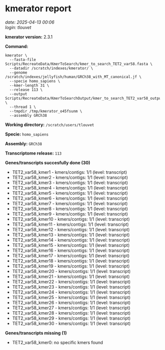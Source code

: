# kmerator report
*date: 2025-04-13 00:06*  
*login: tlouvet*

**kmerator version:** 2.3.1

**Command:**

```
kmerator \
  --fasta-file Scripts/RecreateData/KmerToSearch/kmer_to_search_TET2_var58.fasta \
  --datadir /scratch/indexes/kmerator/ \
  --genome /scratch/indexes/jellyfish/human/GRCh38_with_MT_canonical.jf \
  --specie homo_sapiens \
  --kmer-length 31 \
  --release 113 \
  --output Scripts/RecreateData/KmerToSearchOutput/kmer_to_search_TET2_var58_output \
  --thread 1 \
  --tmpdir /tmp/kmerator_o45fsunm \
  --assembly GRCh38
```

**Working directory:** `/scratch/users/tlouvet`

**Specie:** `homo_sapiens`

**Assembly:** `GRCh38`

**Transcriptome release:** `113`

**Genes/transcripts succesfully done (30)**

- TET2_var58_kmer1 - kmers/contigs: 1/1 (level: transcript)
- TET2_var58_kmer2 - kmers/contigs: 1/1 (level: transcript)
- TET2_var58_kmer3 - kmers/contigs: 1/1 (level: transcript)
- TET2_var58_kmer4 - kmers/contigs: 1/1 (level: transcript)
- TET2_var58_kmer5 - kmers/contigs: 1/1 (level: transcript)
- TET2_var58_kmer6 - kmers/contigs: 1/1 (level: transcript)
- TET2_var58_kmer7 - kmers/contigs: 1/1 (level: transcript)
- TET2_var58_kmer8 - kmers/contigs: 1/1 (level: transcript)
- TET2_var58_kmer9 - kmers/contigs: 1/1 (level: transcript)
- TET2_var58_kmer10 - kmers/contigs: 1/1 (level: transcript)
- TET2_var58_kmer11 - kmers/contigs: 1/1 (level: transcript)
- TET2_var58_kmer12 - kmers/contigs: 1/1 (level: transcript)
- TET2_var58_kmer13 - kmers/contigs: 1/1 (level: transcript)
- TET2_var58_kmer14 - kmers/contigs: 1/1 (level: transcript)
- TET2_var58_kmer15 - kmers/contigs: 1/1 (level: transcript)
- TET2_var58_kmer16 - kmers/contigs: 1/1 (level: transcript)
- TET2_var58_kmer17 - kmers/contigs: 1/1 (level: transcript)
- TET2_var58_kmer18 - kmers/contigs: 1/1 (level: transcript)
- TET2_var58_kmer19 - kmers/contigs: 1/1 (level: transcript)
- TET2_var58_kmer20 - kmers/contigs: 1/1 (level: transcript)
- TET2_var58_kmer21 - kmers/contigs: 1/1 (level: transcript)
- TET2_var58_kmer22 - kmers/contigs: 1/1 (level: transcript)
- TET2_var58_kmer23 - kmers/contigs: 1/1 (level: transcript)
- TET2_var58_kmer24 - kmers/contigs: 1/1 (level: transcript)
- TET2_var58_kmer25 - kmers/contigs: 1/1 (level: transcript)
- TET2_var58_kmer26 - kmers/contigs: 1/1 (level: transcript)
- TET2_var58_kmer27 - kmers/contigs: 1/1 (level: transcript)
- TET2_var58_kmer28 - kmers/contigs: 1/1 (level: transcript)
- TET2_var58_kmer29 - kmers/contigs: 1/1 (level: transcript)
- TET2_var58_kmer30 - kmers/contigs: 1/1 (level: transcript)


**Genes/transcripts missing (1)**

- TET2_var58_kmer0: no specific kmers found
